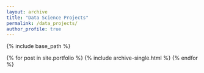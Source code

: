 ```yaml
---
layout: archive
title: "Data Science Projects"
permalink: /data_projects/
author_profile: true
---
```


{% include base_path %}


{% for post in site.portfolio %}
  {% include archive-single.html %}
{% endfor %}
